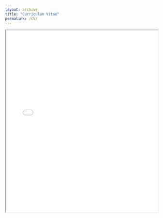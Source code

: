 ```yaml
---
layout: archive
title: "Curriculum Vitae"
permalink: /CV/
---
```

<iframe src="{{ 'assets/pdf/CV_Michael_GARCIA.pdf' | relative_url }}" width="100%" height="600px"></iframe>


